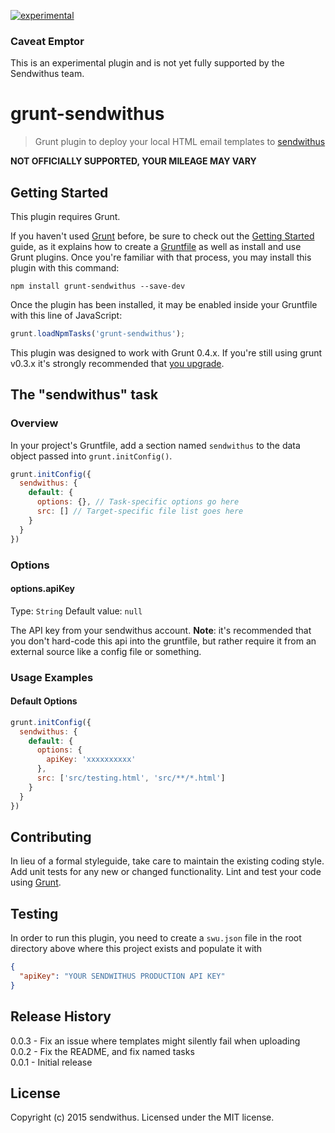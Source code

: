 [![experimental](http://badges.github.io/stability-badges/dist/experimental.svg)](http://github.com/badges/stability-badges)

### Caveat Emptor

This is an experimental plugin and is not yet fully supported by the Sendwithus team.

grunt-sendwithus
===

> Grunt plugin to deploy your local HTML email templates to [sendwithus](https://sendwithus.com)

**NOT OFFICIALLY SUPPORTED, YOUR MILEAGE MAY VARY**

## Getting Started

This plugin requires Grunt.

If you haven't used [Grunt](http://gruntjs.com/) before, be sure to check out the [Getting Started](http://gruntjs.com/getting-started) guide, as it explains how to create a [Gruntfile](http://gruntjs.com/sample-gruntfile) as well as install and use Grunt plugins. Once you're familiar with that process, you may install this plugin with this command:

```shell
npm install grunt-sendwithus --save-dev
```

Once the plugin has been installed, it may be enabled inside your Gruntfile with this line of JavaScript:

```js
grunt.loadNpmTasks('grunt-sendwithus');
```

This plugin was designed to work with Grunt 0.4.x. If you're still using grunt v0.3.x it's strongly recommended that [you upgrade](http://gruntjs.com/upgrading-from-0.3-to-0.4).

## The "sendwithus" task

### Overview

In your project's Gruntfile, add a section named `sendwithus` to the data object passed into `grunt.initConfig()`.

```js
grunt.initConfig({
  sendwithus: {
    default: {
      options: {}, // Task-specific options go here
      src: [] // Target-specific file list goes here
    }
  }
})
```

### Options

#### options.apiKey

Type: `String`
Default value: `null`

The API key from your sendwithus account. **Note**: it's recommended that you don't hard-code this api into the gruntfile, but rather require it from an external source like a config file or something.

### Usage Examples

#### Default Options

```js
grunt.initConfig({
  sendwithus: {
    default: {
      options: {
        apiKey: 'xxxxxxxxxx'  
      },
      src: ['src/testing.html', 'src/**/*.html']
    }
  }
})
```

## Contributing

In lieu of a formal styleguide, take care to maintain the existing coding style. Add unit tests for any new or changed functionality. Lint and test your code using [Grunt](http://gruntjs.com/).

## Testing

In order to run this plugin, you need to create a `swu.json` file in the root directory above where this project exists and populate it with

```json
{
  "apiKey": "YOUR SENDWITHUS PRODUCTION API KEY"
}
```

## Release History

0.0.3 - Fix an issue where templates might silently fail when uploading  
0.0.2 - Fix the README, and fix named tasks  
0.0.1 - Initial release  

## License
Copyright (c) 2015 sendwithus. Licensed under the MIT license.
